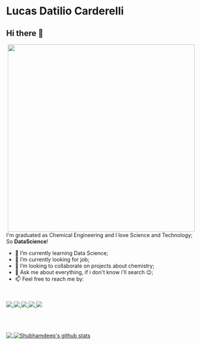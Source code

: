 # Lucas Datilio Carderelli

## Hi there 👋

<!--
**LucasDatilioCarderelli/LucasDatilioCarderelli** is a ✨ _special_ ✨ repository because its `README.md` (this file) appears on your GitHub profile.

Here are some ideas to get you started:

- 🔭 I’m currently working on ...
- 🌱 I’m currently learning ...
- 👯 I’m looking to collaborate on ...
- 🤔 I’m looking for help with ...
- 💬 Ask me about ...
- 📫 How to reach me: ...
- 😄 Pronouns: ...
- ⚡ Fun fact: ...
-->

<img src="https://media2.giphy.com/media/dWesBcTLavkZuG35MI/giphy.gif?cid=ecf05e47e8919723cba974ce3745352c73de740e04e7742f&rid=giphy.gif" min-width="500px" max-width="500px" width="500px" align="right">

<br>

<p>
  
I'm graduated as Chemical Engineering and I love Science and Technology; So **DataScience**!

- 🌱 I’m currently learning Data Science;
- 🔭 I’m currently looking for job;
- 👯 I’m looking to collaborate on projects about chemistry;
- 💬 Ask me about everything, if i don't know i'll search 😉;
- 📫 Feel free to reach me by:

</p>

<br>

<p align="left"> 
  <a href="https://github.com/LucasDatilioCarderelli" alt="GitHub">
    <img src="https://img.shields.io/badge/-GitHub-000?style=flat&logo=Github&logoColor=white" />
  </a>
  <a href="https://www.linkedin.com/in/lucasdatiliocarderelli/" alt="LinkedIn">
    <img src="https://img.shields.io/badge/-LinkedIn-blue?style=flat&logo=Linkedin&logoColor=white" />
  </a>
  <a href="https://wa.me/5511973033680/" alt="WhatsApp">
    <img src="https://img.shields.io/badge/-WhatsApp-25D366?style=flat&logo=WhatsApp&logoColor=white" />
  </a> 
  <a href="https://mailto:llucascarderelli@gmail.com">
   <img src="https://img.shields.io/badge/-Gmail-c14438?style=flat&logo=Gmail&logoColor=white">
  </a>
  <a href="https://lucasdatiliocarderelli.github.io/mysite/" alt="mysite">
    <img src="https://img.shields.io/badge/-mysite-5b0095?style=flat" />
  </a>
</p> 

<br><br>

<p>
<a href="https://github.com/LucasDatilioCarderelli">
<img align="center" src="https://github-readme-stats.vercel.app/api/top-langs/?username=LucasDatilioCarderelli&&langs_count=3&theme=tokyonight&hide_langs_below=1" />
</a>

<a href="https://github.com/LucasDatilioCarderelli">
<img align="center" src="https://github-readme-stats.vercel.app/api?username=LucasDatilioCarderelli&show_icons=true&theme=tokyonight&line_height=27" alt="Shubhamdeep's github stats"/>
</a>
</p>
